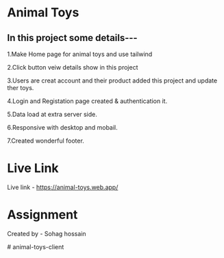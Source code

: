 
# Animal Toys

In this project some details---
-------------------------------
1.Make Home page for animal toys and use tailwind

2.Click button veiw details show in this project

3.Users are creat account and their product added this project and update ther toys.

4.Login and Registation page created & authentication it.

5.Data load at extra server side.

6.Responsive with desktop and mobail.

7.Created wonderful footer.

# Live Link

Live link - https://animal-toys.web.app/

# Assignment

Created by - Sohag hossain

#   a n i m a l - t o y s - c l i e n t  
 